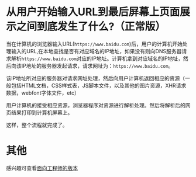 # 从用户开始输入URL到最后屏幕上页面展示之间到底发生了什么?（正常版）

当在计算机的浏览器输入URL(`https://www.baidu.com`)后，用户的计算机开始处理输入的URL,在本地查找是否有对应域名的IP地址，如果没有则向DNS服务器请求解析`https://www.baidu.com`对应的IP地址。计算机拿到对应域名的IP地址，然后向该IP地址的服务器发起请求，请求网址为：`https://www.baidu.com`。 

该IP地址所对应的服务器对请求网址处理，然后向用户计算机返回相应的资源（一般包括HTML文档，CSS样式表，JS脚本文件，以及其他的图片资源，XHR请求数据，webfont字体文件，etc） 

用户计算机的接受相应资源，浏览器程序对资源进行解析处理。然后将解析后的网页结果打印到计算机屏幕上。 

这样，整个流程就完成了。

# 其他
感兴趣可查看[面向工程师的版本](./conclusion4engineer.md)